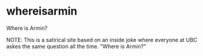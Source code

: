 whereisarmin
============

Where is Armin?

NOTE: This is a satirical site based on an inside joke where everyone at UBC askes the same question all the time. "Where is Armin?"
